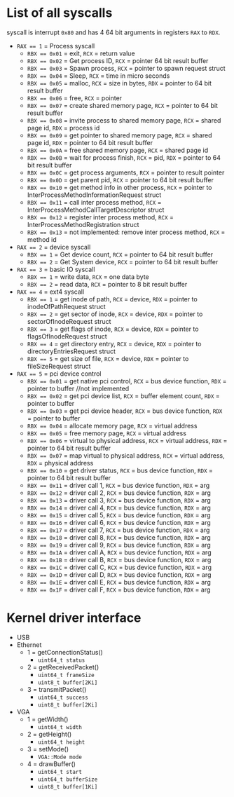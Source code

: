 # List of all syscalls
syscall is interrupt `0x80` and has 4 64 bit arguments in registers `RAX` to `RDX`.  
 * `RAX == 1` = Process syscall
   * `RBX == 0x01` = exit, `RCX` = return value
   * `RBX == 0x02` = Get process ID, `RCX` = pointer 64 bit result buffer
   * `RBX == 0x03` = Spawn process, `RCX` = pointer to spawn request struct
   * `RBX == 0x04` = Sleep, `RCX` = time in micro seconds
   * `RBX == 0x05` = malloc, `RCX` = size in bytes, `RDX` = pointer to 64 bit result buffer
   * `RBX == 0x06` = free, `RCX` = pointer
   * `RBX == 0x07` = create shared memory page, `RCX` = pointer to 64 bit result buffer
   * `RBX == 0x08` = invite process to shared memory page, `RCX` = shared page id, `RDX` = process id
   * `RBX == 0x09` = get pointer to shared memory page, `RCX` = shared page id, `RDX` = pointer to 64 bit result buffer
   * `RBX == 0x0A` = free shared memory page, `RCX` = shared page id
   * `RBX == 0x0B` = wait for process finish, `RCX` = pid, `RDX` = pointer to 64 bit result buffer
   * `RBX == 0x0C` = get process arguments, `RCX` = pointer to result pointer
   * `RBX == 0x0D` = get parent pid, `RCX` = pointer to 64 bit result buffer
   * `RBX == 0x10` = get method info in other process, `RCX` = pointer to InterProcessMethodInformationRequest struct
   * `RBX == 0x11` = call inter process method, `RCX` = InterProcessMethodCallTargetDescriptor struct
   * `RBX == 0x12` = register inter process method, `RCX` = InterProcessMethodRegistration struct
   * `RBX == 0x13` = not implemented: remove inter process method, `RCX` = method id
 * `RAX == 2` = device syscall
   * `RBX == 1` = Get device count, `RCX` = pointer to 64 bit result buffer
   * `RBX == 2` = Get System device, `RCX` = pointer to 64 bit result buffer
 * `RAX == 3` = basic IO syscall
   * `RBX == 1` = write data, `RCX` = one data byte
   * `RBX == 2` = read data, `RCX` = pointer to 8 bit result buffer
 * `RAX == 4` = ext4 syscall
   * `RBX == 1` = get inode of path, `RCX` = device, `RDX` = pointer to inodeOfPathRequest struct
   * `RBX == 2` = get sector of inode, `RCX` = device, `RDX` = pointer to sectorOfInodeRequest struct
   * `RBX == 3` = get flags of inode, `RCX` = device, `RDX` = pointer to flagsOfInodeRequest struct
   * `RBX == 4` = get directory entry, `RCX` = device, `RDX` = pointer to directoryEntriesRequest struct
   * `RBX == 5` = get size of file, `RCX` = device, `RDX` = pointer to fileSizeRequest struct
 * `RAX == 5` = pci device control
   * `RBX == 0x01` = get native pci control, `RCX` = bus device function, `RDX` = pointer to buffer //not implemented
   * `RBX == 0x02` = get pci device list, `RCX` = buffer element count, `RDX` = pointer to buffer
   * `RBX == 0x03` = get pci device header, `RCX` = bus device function, `RDX` = pointer to buffer
   * `RBX == 0x04` = allocate memory page, `RCX` = virtual address
   * `RBX == 0x05` = free memory page, `RCX` = virtual address
   * `RBX == 0x06` = virtual to physical address, `RCX` = virtual address, `RDX` = pointer to 64 bit result buffer
   * `RBX == 0x07` = map virtual to physical address, `RCX` = virtual address, `RDX` = physical address
   * `RBX == 0x10` = get driver status, `RCX` = bus device function, `RDX` = pointer to 64 bit result buffer
   * `RBX == 0x11` = driver call 1, `RCX` = bus device function, `RDX` = arg
   * `RBX == 0x12` = driver call 2, `RCX` = bus device function, `RDX` = arg
   * `RBX == 0x13` = driver call 3, `RCX` = bus device function, `RDX` = arg
   * `RBX == 0x14` = driver call 4, `RCX` = bus device function, `RDX` = arg
   * `RBX == 0x15` = driver call 5, `RCX` = bus device function, `RDX` = arg
   * `RBX == 0x16` = driver call 6, `RCX` = bus device function, `RDX` = arg
   * `RBX == 0x17` = driver call 7, `RCX` = bus device function, `RDX` = arg
   * `RBX == 0x18` = driver call 8, `RCX` = bus device function, `RDX` = arg
   * `RBX == 0x19` = driver call 9, `RCX` = bus device function, `RDX` = arg
   * `RBX == 0x1A` = driver call A, `RCX` = bus device function, `RDX` = arg
   * `RBX == 0x1B` = driver call B, `RCX` = bus device function, `RDX` = arg
   * `RBX == 0x1C` = driver call C, `RCX` = bus device function, `RDX` = arg
   * `RBX == 0x1D` = driver call D, `RCX` = bus device function, `RDX` = arg
   * `RBX == 0x1E` = driver call E, `RCX` = bus device function, `RDX` = arg
   * `RBX == 0x1F` = driver call F, `RCX` = bus device function, `RDX` = arg

# Kernel driver interface
 * USB
 * Ethernet
   * 1 = getConnectionStatus()
     * `uint64_t status`
   * 2 = getReceivedPacket()
     * `uint64_t frameSize`
     * `uint8_t buffer[2Ki]`
   * 3 = transmitPacket()
     * `uint64_t success`
     * `uint8_t buffer[2Ki]`
 * VGA
   * 1 = getWidth()
     * `uint64_t width`
   * 2 = getHeight()
     * `uint64_t height`
   * 3 = setMode()
     * `VGA::Mode mode`
   * 4 = drawBuffer()
     * `uint64_t start`
     * `uint64_t bufferSize`
     * `uint8_t buffer[1Ki]`
